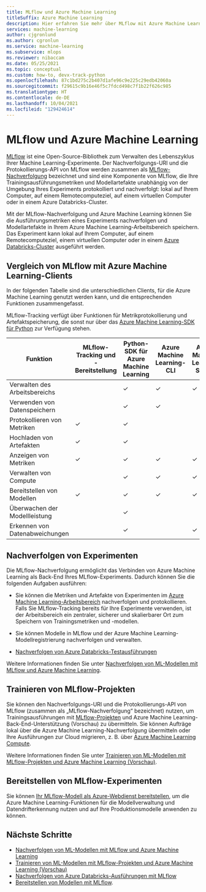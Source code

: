 ```yaml
---
title: MLflow und Azure Machine Learning
titleSuffix: Azure Machine Learning
description: Hier erfahren Sie mehr über MLflow mit Azure Machine Learning, um Metriken und Artefakte von ML-Modellen zu protokollieren, und stellen Sie Ihre ML-Modelle als Webdienst bereit.
services: machine-learning
author: cjgronlund
ms.author: cgronlun
ms.service: machine-learning
ms.subservice: mlops
ms.reviewer: nibaccam
ms.date: 05/25/2021
ms.topic: conceptual
ms.custom: how-to, devx-track-python
ms.openlocfilehash: 87c1bd275c2b407d1afe96c9e225c29edb42060a
ms.sourcegitcommit: f29615c9b16e46f5c7fdcd498c7f1b22f626c985
ms.translationtype: HT
ms.contentlocale: de-DE
ms.lasthandoff: 10/04/2021
ms.locfileid: "129424614"
---
```

# <a name="mlflow-and-azure-machine-learning"></a>MLflow und Azure Machine Learning

[MLflow](https://www.mlflow.org) ist eine Open-Source-Bibliothek zum Verwalten des Lebenszyklus Ihrer Machine Learning-Experimente.  Der Nachverfolgungs-URI und die Protokollierungs-API von MLflow werden zusammen als [MLflow-Nachverfolgung](https://mlflow.org/docs/latest/quickstart.html#using-the-tracking-api) bezeichnet und sind eine Komponente von MLflow, die Ihre Trainingsausführungsmetriken und Modellartefakte unabhängig von der Umgebung Ihres Experiments protokolliert und nachverfolgt: lokal auf Ihrem Computer, auf einem Remotecomputeziel, auf einem virtuellen Computer oder in einem Azure Databricks-Cluster. 

Mit der MLflow-Nachverfolgung und Azure Machine Learning können Sie die Ausführungsmetriken eines Experiments nachverfolgen und Modellartefakte in Ihrem Azure Machine Learning-Arbeitsbereich speichern. Das Experiment kann lokal auf Ihrem Computer, auf einem Remotecomputeziel, einem virtuellen Computer oder in einem [Azure Databricks-Cluster](how-to-use-mlflow-azure-databricks.md) ausgeführt werden. 

## <a name="compare-mlflow-and-azure-machine-learning-clients"></a>Vergleich von MLflow mit Azure Machine Learning-Clients

 In der folgenden Tabelle sind die unterschiedlichen Clients, für die Azure Machine Learning genutzt werden kann, und die entsprechenden Funktionen zusammengefasst.

 MLflow-Tracking verfügt über Funktionen für Metrikprotokollierung und Artefaktspeicherung, die sonst nur über das [Azure Machine Learning-SDK für Python](/python/api/overview/azure/ml/intro) zur Verfügung stehen.

| Funktion | MLflow-Tracking und -Bereitstellung | Python-SDK für Azure Machine Learning |  Azure Machine Learning-CLI | Azure Machine Learning Studio|
|---|---|---|---|---|
| Verwalten des Arbeitsbereichs |   | ✓ | ✓ | ✓ |
| Verwenden von Datenspeichern  |   | ✓ | ✓ | |
| Protokollieren von Metriken      | ✓ | ✓ |   | |
| Hochladen von Artefakten | ✓ | ✓ |   | |
| Anzeigen von Metriken     | ✓ | ✓ | ✓ | ✓ |
| Verwalten von Compute   |   | ✓ | ✓ | ✓ |
| Bereitstellen von Modellen    | ✓ | ✓ | ✓ | ✓ |
|Überwachen der Modellleistung||✓|  |   |
| Erkennen von Datenabweichungen |   | ✓ |   | ✓ |


## <a name="track-experiments"></a>Nachverfolgen von Experimenten

Die MLflow-Nachverfolgung ermöglicht das Verbinden von Azure Machine Learning als Back-End Ihres MLflow-Experiments. Dadurch können Sie die folgenden Aufgaben ausführen:

+ Sie können die Metriken und Artefakte von Experimenten im [Azure Machine Learning-Arbeitsbereich](./concept-azure-machine-learning-architecture.md#workspace) nachverfolgen und protokollieren. Falls Sie MLflow-Tracking bereits für Ihre Experimente verwenden, ist der Arbeitsbereich ein zentraler, sicherer und skalierbarer Ort zum Speichern von Trainingsmetriken und -modellen. 

+ Sie können Modelle in MLflow und der Azure Machine Learning-Modellregistrierung nachverfolgen und verwalten.

+ [Nachverfolgen von Azure Databricks-Testausführungen](how-to-use-mlflow-azure-databricks.md)

Weitere Informationen finden Sie unter [Nachverfolgen von ML-Modellen mit MLflow und Azure Machine Learning](how-to-use-mlflow.md). 

## <a name="train-mlflow-projects"></a>Trainieren von MLflow-Projekten

Sie können den Nachverfolgungs-URI und die Protokollierungs-API von MLflow (zusammen als „MLflow-Nachverfolgung“ bezeichnet) nutzen, um Trainingsausführungen mit [MLflow-Projekten](https://www.mlflow.org/docs/latest/projects.html) und Azure Machine Learning-Back-End-Unterstützung (Vorschau) zu übermitteln. Sie können Aufträge lokal über die Azure Machine Learning-Nachverfolgung übermitteln oder Ihre Ausführungen zur Cloud migrieren, z. B. über [Azure Machine Learning Compute](./how-to-create-attach-compute-cluster.md).

Weitere Informationen finden Sie unter [Trainieren von ML-Modellen mit MLflow-Projekten und Azure Machine Learning (Vorschau)](how-to-train-mlflow-projects.md).


## <a name="deploy-mlflow-experiments"></a>Bereitstellen von MLflow-Experimenten

Sie können [Ihr MLflow-Modell als Azure-Webdienst bereitstellen](how-to-deploy-mlflow-models.md), um die Azure Machine Learning-Funktionen für die Modellverwaltung und Datendrifterkennung nutzen und auf Ihre Produktionsmodelle anwenden zu können.

## <a name="next-steps"></a>Nächste Schritte
* [Nachverfolgen von ML-Modellen mit MLflow und Azure Machine Learning](how-to-use-mlflow.md) 
* [Trainieren von ML-Modellen mit MLflow-Projekten und Azure Machine Learning (Vorschau)](how-to-train-mlflow-projects.md)
* [Nachverfolgen von Azure Databricks-Ausführungen mit MLflow](how-to-use-mlflow-azure-databricks.md)
* [Bereitstellen von Modellen mit MLflow](how-to-deploy-mlflow-models.md).


